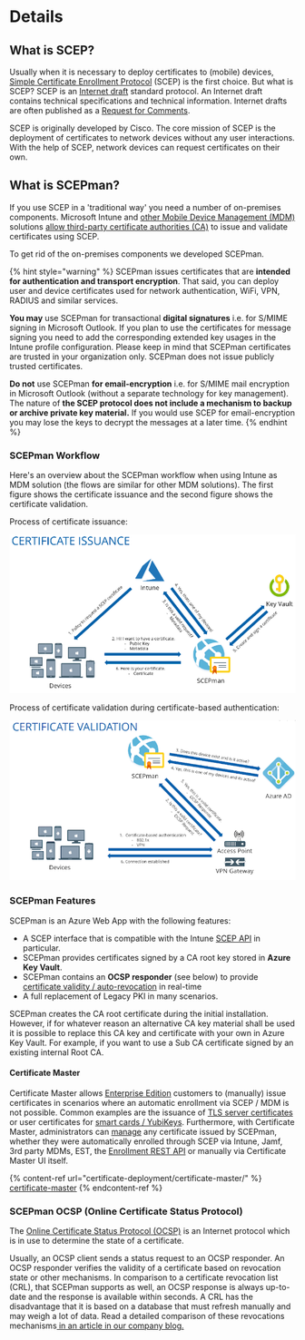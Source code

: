 # Details

## What is SCEP?

Usually when it is necessary to deploy certificates to (mobile) devices, [Simple Certificate Enrollment Protocol](https://www.rfc-editor.org/rfc/rfc8894.html) (SCEP) is the first choice. But what is SCEP? SCEP is an [Internet draft](https://en.wikipedia.org/wiki/Internet\_Draft) standard protocol. An Internet draft contains technical specifications and technical information. Internet drafts are often published as a [Request for Comments](https://en.wikipedia.org/wiki/Request\_for\_Comments).

SCEP is originally developed by Cisco. The core mission of SCEP is the deployment of certificates to network devices without any user interactions. With the help of SCEP, network devices can request certificates on their own.

## What is SCEPman?

If you use SCEP in a 'traditional way' you need a number of on-premises components. Microsoft Intune and [other Mobile Device Management (MDM)](use-cases.md#mdm-solutions) solutions [allow third-party certificate authorities (CA)](https://docs.microsoft.com/en-us/intune/certificate-authority-add-scep-overview) to issue and validate certificates using SCEP.

To get rid of the on-premises components we developed SCEPman.

{% hint style="warning" %}
SCEPman issues certificates that are **intended for authentication and transport encryption**. That said, you can deploy user and device certificates used for network authentication, WiFi, VPN, RADIUS and similar services.

**You may** use SCEPman for transactional **digital signatures** i.e. for S/MIME signing in Microsoft Outlook. If you plan to use the certificates for message signing you need to add the corresponding extended key usages in the Intune profile configuration. Please keep in mind that SCEPman certificates are trusted in your organization only. SCEPman does not issue publicly trusted certificates.

**Do not** use SCEPman **for email-encryption** i.e. for S/MIME mail encryption in Microsoft Outlook (without a separate technology for key management). The nature of **the SCEP protocol does not include a mechanism to backup or archive private key material.** If you would use SCEP for email-encryption you may lose the keys to decrypt the messages at a later time.
{% endhint %}

### SCEPman Workflow

Here's an overview about the SCEPman workflow when using Intune as MDM solution (the flows are similar for other MDM solutions). The first figure shows the certificate issuance and the second figure shows the certificate validation.

Process of certificate issuance:

![](<.gitbook/assets/Overview1 (2).png>)

Process of certificate validation during certificate-based authentication:

![](<.gitbook/assets/Overview2 (2).png>)

### SCEPman Features

SCEPman is an Azure Web App with the following features:

* A SCEP interface that is compatible with the Intune [SCEP API](https://docs.microsoft.com/en-us/intune/certificate-authority-add-scep-overview) in particular.
* SCEPman provides certificates signed by a CA root key stored in **Azure Key Vault**.
* SCEPman contains an **OCSP responder** (see below) to provide [certificate validity / auto-revocation](certificate-deployment/manage-certificates.md#automatic-revocation) in real-time
* A full replacement of Legacy PKI in many scenarios.

SCEPman creates the CA root certificate during the initial installation. However, if for whatever reason an alternative CA key material shall be used it is possible to replace this CA key and certificate with your own in Azure Key Vault. For example, if you want to use a Sub CA certificate signed by an existing internal Root CA.

#### Certificate Master

Certificate Master allows [Enterprise Edition](editions.md#edition-comparison) customers to (manually) issue certificates in scenarios where an automatic enrollment via SCEP / MDM is not possible. Common examples are the issuance of [TLS server certificates](certificate-deployment/certificate-master/tls-server-certificate-pkcs-12.md) or user certificates for [smart cards / YubiKeys](certificate-deployment/certificate-master/user-certificate.md). Furthermore, with Certificate Master, administrators can [manage](certificate-deployment/manage-certificates.md) any certificate issued by SCEPman, whether they were automatically enrolled through SCEP via Intune, Jamf, 3rd party MDMs, EST, the [Enrollment REST API](certificate-deployment/api-certificates.md) or manually via Certificate Master UI itself.

{% content-ref url="certificate-deployment/certificate-master/" %}
[certificate-master](certificate-deployment/certificate-master/)
{% endcontent-ref %}

### SCEPman OCSP (Online Certificate Status Protocol)

The [Online Certificate Status Protocol (OCSP)](https://en.wikipedia.org/wiki/Online\_Certificate\_Status\_Protocol) is an Internet protocol which is in use to determine the state of a certificate.

Usually, an OCSP client sends a status request to an OCSP responder. An OCSP responder verifies the validity of a certificate based on revocation state or other mechanisms. In comparison to a certificate revocation list (CRL), that SCEPman supports as well, an OCSP response is always up-to-date and the response is available within seconds. A CRL has the disadvantage that it is based on a database that must refresh manually and may weigh a lot of data. Read a detailed comparison of these revocations mechanisms[ in an article in our company blog.](https://www.glueckkanja.com/blog/products/2023/05/certificate-revocation-en/)
